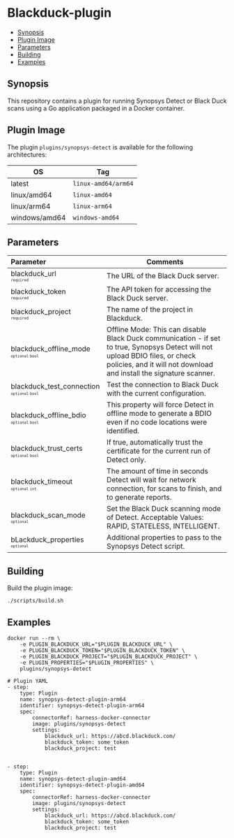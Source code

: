 # Blackduck-plugin

- [Synopsis](#Synopsis)
- [Plugin Image](#Plugin-Image)
- [Parameters](#Parameters)
- [Building](#building)
- [Examples](#Examples)


## Synopsis

This repository contains a plugin for running Synopsys Detect or Black Duck scans using a Go application packaged in a Docker container.


## Plugin Image

The plugin `plugins/synopsys-detect` is available for the following architectures:

| OS            | Tag                 |
|---------------|---------------------|
| latest        | `linux-amd64/arm64` |
| linux/amd64   | `linux-amd64`       |
| linux/arm64   | `linux-arm64`       |
| windows/amd64 | `windows-amd64`     |


## Parameters

| Parameter                                                                             | Comments                                                                                                                                                                                             |
|:--------------------------------------------------------------------------------------|------------------------------------------------------------------------------------------------------------------------------------------------------------------------------------------------------|
| blackduck_url <span style="font-size: 10px"><br/>`required`</span>                    | The URL of the Black Duck server.                                                                                                                                                                    |
| blackduck_token <span style="font-size: 10px"><br/>`required`</span>                  | The API token for accessing the Black Duck server.                                                                                                                                                   |
| blackduck_project  <span style="font-size: 10px"><br/>`required`</span>               | The name of the project in Blackduck.                                                                                                                                                                |
| blackduck_offline_mode <span style="font-size: 10px"><br/>`optional` `bool`</span>    | Offline Mode: This can disable Black Duck communication - if set to true, Synopsys Detect will not upload BDIO files, or check policies, and it will not download and install the signature scanner. |
| blackduck_test_connection <span style="font-size: 10px"><br/>`optional` `bool`</span> | Test the connection to Black Duck with the current configuration.                                                                                                                                    |
| blackduck_offline_bdio <span style="font-size: 10px"><br/>`optional` `bool`</span>    | This property will force Detect in offline mode to generate a BDIO even if no code locations were identified.                                                                                        |
| blackduck_trust_certs <span style="font-size: 10px"><br/>`optional` `bool`</span>     | If true, automatically trust the certificate for the current run of Detect only.                                                                                                                     |
| blackduck_timeout <span style="font-size: 10px"><br/>`optional` `int`</span>          | The amount of time in seconds Detect will wait for network connection, for scans to finish, and to generate reports.                                                                                 |
| blackduck_scan_mode <span style="font-size: 10px"><br/>`optional`</span>              | Set the Black Duck scanning mode of Detect. Acceptable Values: RAPID, STATELESS, INTELLIGENT.                                                                                                        |
| bLackduck_properties <span style="font-size: 10px"><br/>`optional`</span>             | Additional properties to pass to the Synopsys Detect script.                                                                                                                                         |


## Building

Build the plugin image:

```text
./scripts/build.sh
```

## Examples

```
docker run --rm \
    -e PLUGIN_BLACKDUCK_URL="$PLUGIN_BLACKDUCK_URL" \
    -e PLUGIN_BLACKDUCK_TOKEN="$PLUGIN_BLACKDUCK_TOKEN" \
    -e PLUGIN_BLACKDUCK_PROJECT="$PLUGIN_BLACKDUCK_PROJECT" \
    -e PLUGIN_PROPERTIES="$PLUGIN_PROPERTIES" \
    plugins/synopsys-detect

```

```
# Plugin YAML
- step:
    type: Plugin
    name: synopsys-detect-plugin-arm64
    identifier: synopsys-detect-plugin-arm64
    spec:
        connectorRef: harness-docker-connector
        image: plugins/synopsys-detect
        settings:
            blackduck_url: https://abcd.blackduck.com/
            blackduck_token: some_token
            blackduck_project: test
       

- step:
    type: Plugin
    name: synopsys-detect-plugin-amd64
    identifier: synopsys-detect-plugin-amd64
    spec:
        connectorRef: harness-docker-connector
        image: plugins/synopsys-detect
        settings:
            blackduck_url: https://abcd.blackduck.com/
            blackduck_token: some_token
            blackduck_project: test
